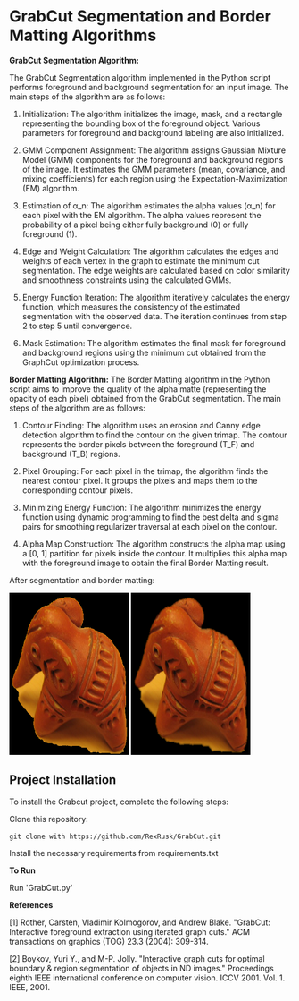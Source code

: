 # GrabCut Segmentation and Border Matting Algorithms
**GrabCut Segmentation Algorithm:**

The GrabCut Segmentation algorithm implemented in the Python script performs foreground and background segmentation for an input image. The main steps of the algorithm are as follows:

1. Initialization: The algorithm initializes the image, mask, and a rectangle representing the bounding box of the foreground object. Various parameters for foreground and background labeling are also initialized.

2. GMM Component Assignment: The algorithm assigns Gaussian Mixture Model (GMM) components for the foreground and background regions of the image. It estimates the GMM parameters (mean, covariance, and mixing coefficients) for each region using the Expectation-Maximization (EM) algorithm.

3. Estimation of α_n: The algorithm estimates the alpha values (α_n) for each pixel with the EM algorithm. The alpha values represent the probability of a pixel being either fully background (0) or fully foreground (1).

4. Edge and Weight Calculation: The algorithm calculates the edges and weights of each vertex in the graph to estimate the minimum cut segmentation. The edge weights are calculated based on color similarity and smoothness constraints using the calculated GMMs.

5. Energy Function Iteration: The algorithm iteratively calculates the energy function, which measures the consistency of the estimated segmentation with the observed data. The iteration continues from step 2 to step 5 until convergence.

6. Mask Estimation: The algorithm estimates the final mask for foreground and background regions using the minimum cut obtained from the GraphCut optimization process.

**Border Matting Algorithm:**
The Border Matting algorithm in the Python script aims to improve the quality of the alpha matte (representing the opacity of each pixel) obtained from the GrabCut segmentation. The main steps of the algorithm are as follows:

1. Contour Finding: The algorithm uses an erosion and Canny edge detection algorithm to find the contour on the given trimap. The contour represents the border pixels between the foreground (T_F) and background (T_B) regions.

2. Pixel Grouping: For each pixel in the trimap, the algorithm finds the nearest contour pixel. It groups the pixels and maps them to the corresponding contour pixels.

3. Minimizing Energy Function: The algorithm minimizes the energy function using dynamic programming to find the best delta and sigma pairs for smoothing regularizer traversal at each pixel on the contour.

4. Alpha Map Construction: The algorithm constructs the alpha map using a [0, 1] partition for pixels inside the contour. It multiplies this alpha map with the foreground image to obtain the final Border Matting result.

After segmentation and border matting:

<img src="./Outputs/GrabCut.png" width="214" height="290" >   <img src="./Outputs/bordermatting.png" width="214" height="290" >

## Project Installation
To install the Grabcut project, complete the following steps:

Clone this repository:
 ```
git clone with https://github.com/RexRusk/GrabCut.git
 ```

Install the necessary requirements from requirements.txt

**To Run**

Run 'GrabCut.py'

**References**

[1] Rother, Carsten, Vladimir Kolmogorov, and Andrew Blake. "GrabCut: Interactive foreground extraction using iterated graph cuts." ACM transactions on graphics (TOG) 23.3 (2004): 309-314.

[2] Boykov, Yuri Y., and M-P. Jolly. "Interactive graph cuts for optimal boundary & region segmentation of objects in ND images." Proceedings eighth IEEE international conference on computer vision. ICCV 2001. Vol. 1. IEEE, 2001.

